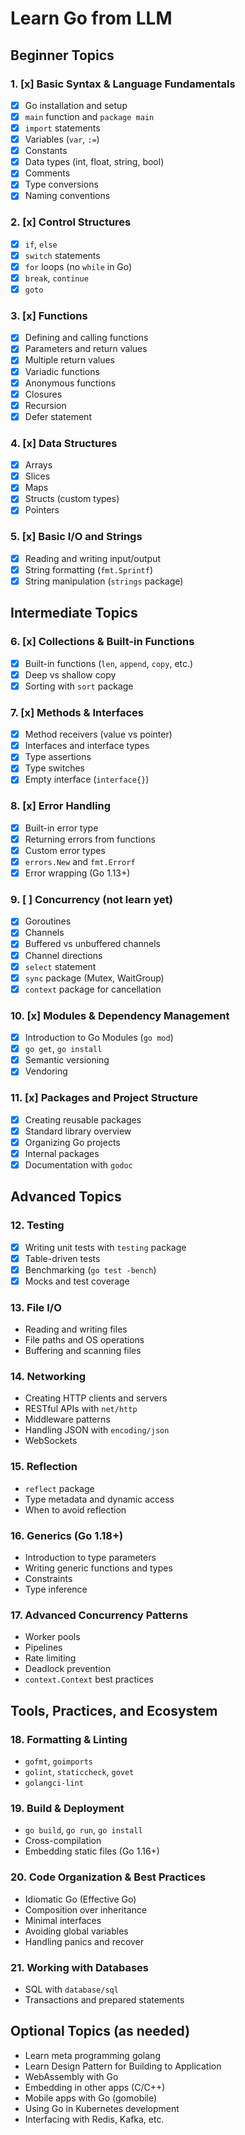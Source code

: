 # Learn Go from LLM

## Beginner Topics

### 1. [x] Basic Syntax & Language Fundamentals

- [x] Go installation and setup
- [x] `main` function and `package main`
- [x] `import` statements
- [x] Variables (`var`, `:=`)
- [x] Constants
- [x] Data types (int, float, string, bool)
- [x] Comments
- [x] Type conversions
- [x] Naming conventions

### 2. [x] Control Structures

- [x] `if`, `else`
- [x] `switch` statements
- [x] `for` loops (no `while` in Go)
- [x] `break`, `continue`
- [x] `goto`

### 3. [x] Functions

- [x] Defining and calling functions
- [x] Parameters and return values
- [x] Multiple return values
- [x] Variadic functions
- [x] Anonymous functions
- [x] Closures
- [x] Recursion
- [x] Defer statement

### 4. [x] Data Structures

- [x] Arrays
- [x] Slices
- [x] Maps
- [x] Structs (custom types)
- [x] Pointers

### 5. [x] Basic I/O and Strings

- [x] Reading and writing input/output
- [x] String formatting (`fmt.Sprintf`)
- [x] String manipulation (`strings` package)

## Intermediate Topics

### 6. [x] Collections & Built-in Functions

- [x] Built-in functions (`len`, `append`, `copy`, etc.)
- [x] Deep vs shallow copy
- [x] Sorting with `sort` package

### 7. [x] Methods & Interfaces

- [x] Method receivers (value vs pointer)
- [x] Interfaces and interface types
- [x] Type assertions
- [x] Type switches
- [x] Empty interface (`interface{}`)

### 8. [x] Error Handling

- [x] Built-in error type
- [x] Returning errors from functions
- [x] Custom error types
- [x] `errors.New` and `fmt.Errorf`
- [x] Error wrapping (Go 1.13+)

### 9. [ ] Concurrency (not learn yet)

- [x] Goroutines
- [x] Channels
- [x] Buffered vs unbuffered channels
- [x] Channel directions
- [x] `select` statement
- [x] `sync` package (Mutex, WaitGroup)
- [x] `context` package for cancellation

### 10. [x] Modules & Dependency Management

- [x] Introduction to Go Modules (`go mod`)
- [x] `go get`, `go install`
- [x] Semantic versioning
- [x] Vendoring

### 11. [x] Packages and Project Structure

- [x] Creating reusable packages
- [x] Standard library overview
- [x] Organizing Go projects
- [x] Internal packages
- [x] Documentation with `godoc`

## Advanced Topics

### 12. Testing

- [x] Writing unit tests with `testing` package
- [x] Table-driven tests
- [x] Benchmarking (`go test -bench`)
- [x] Mocks and test coverage

### 13. File I/O

- Reading and writing files
- File paths and OS operations
- Buffering and scanning files

### 14. Networking

- Creating HTTP clients and servers
- RESTful APIs with `net/http`
- Middleware patterns
- Handling JSON with `encoding/json`
- WebSockets

### 15. Reflection

- `reflect` package
- Type metadata and dynamic access
- When to avoid reflection

### 16. Generics (Go 1.18+)

- Introduction to type parameters
- Writing generic functions and types
- Constraints
- Type inference

### 17. Advanced Concurrency Patterns

- Worker pools
- Pipelines
- Rate limiting
- Deadlock prevention
- `context.Context` best practices

## Tools, Practices, and Ecosystem

### 18. Formatting & Linting

- `gofmt`, `goimports`
- `golint`, `staticcheck`, `govet`
- `golangci-lint`

### 19. Build & Deployment

- `go build`, `go run`, `go install`
- Cross-compilation
- Embedding static files (Go 1.16+)

### 20. Code Organization & Best Practices

- Idiomatic Go (Effective Go)
- Composition over inheritance
- Minimal interfaces
- Avoiding global variables
- Handling panics and recover

### 21. Working with Databases

- SQL with `database/sql`
- Transactions and prepared statements

## Optional Topics (as needed)

- Learn meta programming golang
- Learn Design Pattern for Building to Application
- WebAssembly with Go
- Embedding in other apps (C/C++)
- Mobile apps with Go (gomobile)
- Using Go in Kubernetes development
- Interfacing with Redis, Kafka, etc.
